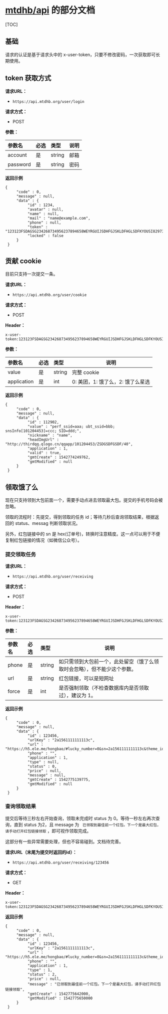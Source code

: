 # [mtdhb/api](https://github.com/mtdhb/api) 的部分文档


[TOC]


## 基础
请求的认证是基于请求头中的 x-user-token，只要不修改密码，一次获取即可长期使用。

## token 获取方式
**请求URL：** 

- ` https://api.mtdhb.org/user/login `
  
**请求方式：**

- POST 

**参数：** 

|参数名|必选|类型|说明|
|:----    |:---|:----- |-----   |
|account |  是  |    string   |  邮箱   |
|password |  是  |    string   |  密码   |


**返回示例**

``` 
{ 
     "code" : 0, 
     "message" : null, 
     "data" : { 
          "id" : 1234, 
          "avatar" : null, 
          "name" : null, 
          "mail" : "name@example.com", 
          "phone" : null, 
          "token" : "123123FSDAGSG234268734956237894658WEYRGUIJSDHFGJSKLDFHGLSDFKYOUSI829734569238475698SDYFGIOSUDFYGOIUY23578692348576234985YSUIDYFU", 
          "locked" : false 
     } 
 }
```


## 贡献 cookie
目前只支持一次提交一条。

**请求URL：** 
- ` https://api.mtdhb.org/user/cookie `
  
**请求方式：**
- POST 

**Header：**

```
x-user-token:123123FSDAGSG234268734956237894658WEYRGUIJSDHFGJSKLDFHGLSDFKYOUSI829734569238475698SDYFGIOSUDFYGOIUY23578692348576234985YSUIDYFU
```

**参数：** 

|参数名|必选|类型|说明|
|:----    |:---|:----- |-----   |
|value |  是  |    string   | 完整 cookie |
|application |  是  |    int   |   0: 美团，1: 饿了么，2: 饿了么星选   |


**返回示例**

``` 
{ 
     "code" : 0, 
     "message" : null, 
     "data" : { 
          "id" : 112902, 
          "value" : "perf_ssid=aaa; ubt_ssid=bbb; snsInfo[101204453]=ccc; SID=ddd;", 
          "nickname" : "name", 
          "headImgUrl" : "http://thirdqq.qlogo.cn/qqapp/101204453/ZSDGSDFGSDF/40", 
          "application" : 1, 
          "valid" : true, 
          "gmtCreate" : 1542774249762, 
          "gmtModified" : null 
     } 
 }
```

## 领取饿了么
现在只支持领到大包前面一个，需要手动点进去领取最大包。提交的手机号码会被忽略。

领取的流程时：先提交，得到领取的任务 id；等待几秒后查询领取结果，根据返回的 status、messag 判断领取状况。

另外，红包链接中的 sn 是 hex(订单号)，转换时注意精度。这一点可以用于不便复制红包链接的情况（如微信公众号）。

### 提交领取任务

**请求URL：** 
- ` https://api.mtdhb.org/user/receiving `
  
**请求方式：**
- POST 

**Header：**

```
x-user-token:123123FSDAGSG234268734956237894658WEYRGUIJSDHFGJSKLDFHGLSDFKYOUSI829734569238475698SDYFGIOSUDFYGOIUY23578692348576234985YSUIDYFU
```

**参数：** 

|参数名|必选|类型|说明|
|:----    |:---|:----- |-----   |
|phone |  是  |    string   | 如只需领到大包前一个，此处留空（饿了么领取时会忽略），但不能少这个参数。 |
|url |  是  |    string   | 红包链接，可以是短网址 |
|force |  是  |    int   | 是否强制领取（不检查数据库内是否领取过），建议为 1。 |


**返回示例**

``` 
{ 
     "code" : 0, 
     "message" : null, 
     "data" : { 
          "id" : 123456, 
          "urlKey" : "2a1561111111113c", 
          "url" : "https://h5.ele.me/hongbao/#lucky_number=0&sn=2a1561111111113c&theme_id=5", 
          "phone" : "", 
          "application" : 1, 
          "type" : null, 
          "status" : 0, 
          "price" : null, 
          "message" : null, 
          "gmtCreate" : 1542775139775, 
          "gmtModified" : null 
     } 
 }
```



###  查询领取结果

提交后等待三秒左右开始查询，领取未完成时 status 为 0。等待一秒左右再次查询，直到 status 为2，且 message 为 ` 已领取到最佳前一个红包。下一个是最大红包，请手动打开红包链接领取` ，即可视作领取完成。

这部分有一些异常需要处理，但也不容易碰到。文档待完善。

**请求URL（末尾为提交时返回的id）：** 

- ` https://api.mtdhb.org/user/receiving/123456 `

**请求方式：**
- GET 

**Header：**

```
x-user-token:123123FSDAGSG234268734956237894658WEYRGUIJSDHFGJSKLDFHGLSDFKYOUSI829734569238475698SDYFGIOSUDFYGOIUY23578692348576234985YSUIDYFU
```



**返回示例**

``` 
{ 
     "code" : 0, 
     "message" : null, 
     "data" : { 
          "id" : 123456, 
          "urlKey" : "2a1561111111113c", 
          "url" : "https://h5.ele.me/hongbao/#lucky_number=0&sn=2a1561111111113c&theme_id=5", 
          "phone" : "", 
          "application" : 1, 
          "type" : 1, 
          "status" : 2, 
          "price" : null, 
          "message" : "已领取到最佳前一个红包。下一个是最大红包，请手动打开红包链接领取", 
          "gmtCreate" : 1542775642000, 
          "gmtModified" : 1542775650000 
     } 
 }
```

